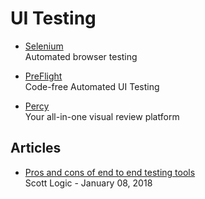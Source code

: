 # UI Testing  

- [Selenium](https://www.seleniumhq.org/)  
  Automated browser testing  

- [PreFlight](https://preflight.com/pricing/)  
  Code-free Automated UI Testing  
  
- [Percy](https://percy.io/)  
  Your all-in-one visual review platform  

## Articles  
- [Pros and cons of end to end testing tools](https://blog.scottlogic.com/2018/01/08/pros-cons-e2e-testing-tools.html)  
  Scott Logic - January 08, 2018  
